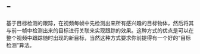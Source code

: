 # -
基于目标检测的跟踪，在视频每帧中先检测出来所有感兴趣的目标物体，然后将其与前一帧中检测出来的目标进行关联来实现跟踪的效果。这种方式的优点是可以在整个视频中跟踪随时出现的新目标，当然这种方式要求你前提得有一个好的“目标检测”算法。
